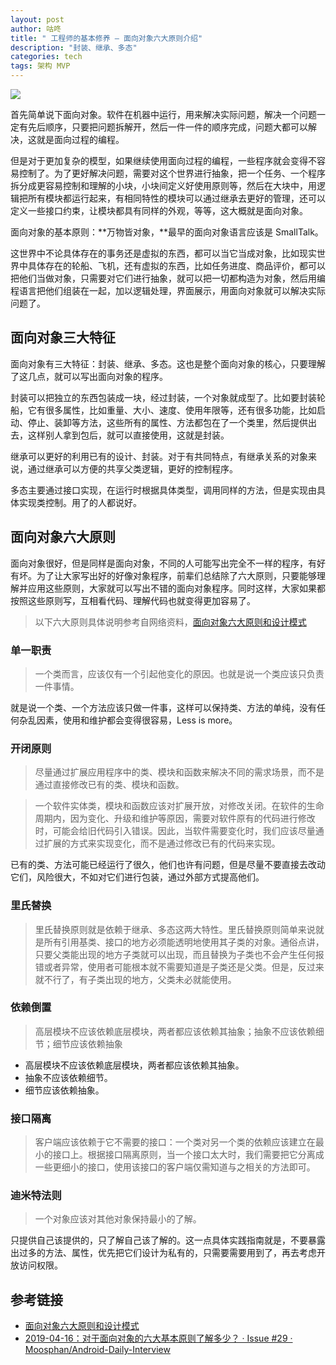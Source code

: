 ```yaml
---
layout: post
author: 咕咚
title: " 工程师的基本修养 — 面向对象六大原则介绍"
description: "封装、继承、多态"
categories: tech
tags: 架构 MVP
---
```

![](https://cdn.nlark.com/yuque/0/2019/jpeg/159409/1574043919591-8b5bbb69-28c6-4387-afa4-daf8b878587f.jpeg#align=left&display=inline&height=687&originHeight=687&originWidth=725&size=0&status=done&width=725)

首先简单说下面向对象。软件在机器中运行，用来解决实际问题，解决一个问题一定有先后顺序，只要把问题拆解开，然后一件一件的顺序完成，问题大都可以解决，这就是面向过程的编程。

但是对于更加复杂的模型，如果继续使用面向过程的编程，一些程序就会变得不容易控制了。为了更好解决问题，需要对这个世界进行抽象，把一个任务、一个程序拆分成更容易控制和理解的小块，小块间定义好使用原则等，然后在大块中，用逻辑把所有模块都运行起来，有相同特性的模块可以通过继承去更好的管理，还可以定义一些接口约束，让模块都具有同样的外观，等等，这大概就是面向对象。

面向对象的基本原则：**万物皆对象，**最早的面向对象语言应该是 SmallTalk。

这世界中不论具体存在的事务还是虚拟的东西，都可以当它当成对象，比如现实世界中具体存在的轮船、飞机，还有虚拟的东西，比如任务进度、商品评价，都可以把他们当做对象，只需要对它们进行抽象，就可以把一切都构造为对象，然后用编程语言把他们组装在一起，加以逻辑处理，界面展示，用面向对象就可以解决实际问题了。

## 面向对象三大特征

面向对象有三大特征：封装、继承、多态。这也是整个面向对象的核心，只要理解了这几点，就可以写出面向对象的程序。

封装可以把独立的东西包装成一块，经过封装，一个对象就成型了。比如要封装轮船，它有很多属性，比如重量、大小、速度、使用年限等，还有很多功能，比如启动、停止、装卸等方法，这些所有的属性、方法都包在了一个类里，然后提供出去，这样别人拿到包后，就可以直接使用，这就是封装。

继承可以更好的利用已有的设计、封装。对于有共同特点，有继承关系的对象来说，通过继承可以方便的共享父类逻辑，更好的控制程序。

多态主要通过接口实现，在运行时根据具体类型，调用同样的方法，但是实现由具体实现类控制。用了的人都说好。

## 面向对象六大原则

面向对象很好，但是同样是面向对象，不同的人可能写出完全不一样的程序，有好有坏。为了让大家写出好的好像对象程序，前辈们总结除了六大原则，只要能够理解并应用这些原则，大家就可以写出不错的面向对象程序。同时这样，大家如果都按照这些原则写，互相看代码、理解代码也就变得更加容易了。

> 以下六大原则具体说明参考自网络资料，[面向对象六大原则和设计模式](https://itsmelo.github.io/2016/11/20/面向对象六大原则和设计模式)

### 单一职责

> 一个类而言，应该仅有一个引起他变化的原因。也就是说一个类应该只负责一件事情。


就是说一个类、一个方法应该只做一件事，这样可以保持类、方法的单纯，没有任何杂乱因素，使用和维护都会变得很容易，Less is more。

### 开闭原则

> 尽量通过扩展应用程序中的类、模块和函数来解决不同的需求场景，而不是通过直接修改已有的类、模块和函数。


> 一个软件实体类，模块和函数应该对扩展开放，对修改关闭。在软件的生命周期内，因为变化、升级和维护等原因，需要对软件原有的代码进行修改时，可能会给旧代码引入错误。因此，当软件需要变化时，我们应该尽量通过扩展的方式来实现变化，而不是通过修改已有的代码来实现。


已有的类、方法可能已经运行了很久，他们也许有问题，但是尽量不要直接去改动它们，风险很大，不如对它们进行包装，通过外部方式提高他们。

### 里氏替换

> 里氏替换原则就是依赖于继承、多态这两大特性。里氏替换原则简单来说就是所有引用基类、接口的地方必须能透明地使用其子类的对象。通俗点讲，只要父类能出现的地方子类就可以出现，而且替换为子类也不会产生任何报错或者异常，使用者可能根本就不需要知道是子类还是父类。但是，反过来就不行了，有子类出现的地方，父类未必就能使用。


### 依赖倒置

> 高层模块不应该依赖底层模块，两者都应该依赖其抽象；抽象不应该依赖细节；细节应该依赖抽象


- 高层模块不应该依赖底层模块，两者都应该依赖其抽象。
- 抽象不应该依赖细节。
- 细节应该依赖抽象。

### 接口隔离

> 客户端应该依赖于它不需要的接口：一个类对另一个类的依赖应该建立在最小的接口上。根据接口隔离原则，当一个接口太大时，我们需要把它分离成一些更细小的接口，使用该接口的客户端仅需知道与之相关的方法即可。


### 迪米特法则

> 一个对象应该对其他对象保持最小的了解。


只提供自己该提供的，只了解自己该了解的。这一点具体实践指南就是，不要暴露出过多的方法、属性，优先把它们设计为私有的，只需要需要用到了，再去考虑开放访问权限。

## 参考链接

- [面向对象六大原则和设计模式](https://itsmelo.github.io/2016/11/20/面向对象六大原则和设计模式)
- [2019-04-16：对于面向对象的六大基本原则了解多少？ · Issue #29 · Moosphan/Android-Daily-Interview](https://github.com/Moosphan/Android-Daily-Interview/issues/29)

